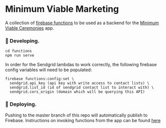 # Minimum Viable Marketing

A collection of [firebase functions](https://firebase.google.com/docs/functions) to be used as a backend for the [Minimum Viable Ceremonies](https://github.com/minimum-viable-ceremonies/app) app.

###  🔧 **Developing.**

```shell
cd functions
npm run serve
```

In order for the Sendgrid lambdas to work correctly, the following firebase config variables will need to be populated:
```shell
firebase functions:config:set \
  sendgrid.api_key (api key with write access to contact lists) \
  sendgrid.list_id (id of sendgrid contact list to interact with) \
  sendgrid.cors_origin (domain which will be querying this API)
```

### 💫 **Deploying.**

Pushing to the master branch of this repo will automatically publish to Firebase. Instructions on invoking functions from the app can be found [here](https://firebase.google.com/docs/functions/callable)
